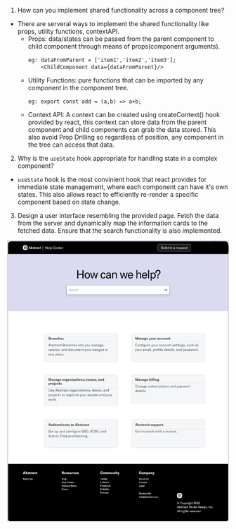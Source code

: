 
1. How can you implement shared functionality across a component tree?
* There are serveral ways to implement the shared functionality like props, utility functions, contextAPI.
    * Props: data/states can be passed from the parent component to child component through means of props(component arguments).
      ```
      eg: dataFromParent = ['item1','item2','item3'];
          <ChildComponent data={dataFromParent}/>
      ```
    * Utility Functions: pure functions that can be imported by any component in the component tree.
      ```
      eg: export const add = (a,b) => a+b;
      ```
    * Context API: A context can be created using createContext() hook provided by react, this context can store data from the parent component and child components can grab the data stored. This also avoid Prop Drilling so regardless of position, any component in the tree can access that data.

2. Why is the `useState` hook appropriate for handling state in a complex component?
* `useState` hook is the most convinient hook that react provides for immediate state management, where each component can have it's own states. This also allows react to efficiently re-render a specific component based on state change.

3. Design a user interface resembling the provided page. Fetch the data from the server and dynamically map the information cards to the fetched data. Ensure that the search functionality is also implemented.

![Logo](UI-Screen-1.png)

